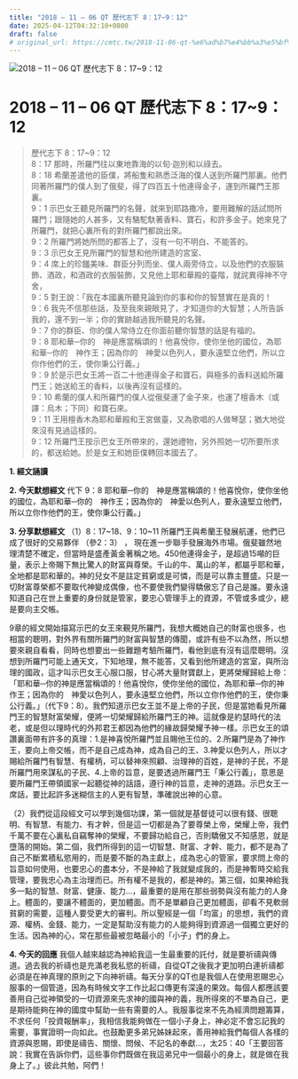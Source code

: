 ```yaml
---
title: "2018 – 11 – 06 QT 歷代志下 8：17~9：12"
date: 2025-04-12T04:32:10+0800
draft: false
# original_url: https://cmtc.tw/2018-11-06-qt-%e6%ad%b7%e4%bb%a3%e5%bf%97%e4%b8%8b-8%ef%bc%9a179%ef%bc%9a12
---
```


![2018 – 11 – 06 QT 歷代志下 8：17\~9：12](/images/qt.jpg   "2018 – 11 – 06 QT 歷代志下 8：17\~9：12")

# 2018 – 11 – 06 QT 歷代志下 8：17\~9：12

> 歷代志下 8：17\~9：12  
> 8：17 那時，所羅門往以東地靠海的以旬‧迦別和以祿去。  
> 8：18 希蘭差遣他的臣僕，將船隻和熟悉泛海的僕人送到所羅門那裏。他們同著所羅門的僕人到了俄斐，得了四百五十他連得金子，運到所羅門王那裏。  
> 9：1 示巴女王聽見所羅門的名聲，就來到耶路撒冷，要用難解的話試問所羅門；跟隨她的人甚多，又有駱駝馱著香料、寶石，和許多金子。她來見了所羅門，就把心裏所有的對所羅門都說出來。  
> 9：2 所羅門將她所問的都答上了，沒有一句不明白、不能答的。  
> 9：3 示巴女王見所羅門的智慧和他所建造的宮室、  
> 9：4 席上的珍饈美味、群臣分列而坐、僕人兩旁侍立，以及他們的衣服裝飾、酒政，和酒政的衣服裝飾，又見他上耶和華殿的臺階，就詫異得神不守舍，  
> 9：5 對王說：「我在本國裏所聽見論到你的事和你的智慧實在是真的！  
> 9：6 我先不信那些話，及至我來親眼見了，才知道你的大智慧；人所告訴我的，還不到一半；你的實跡越過我所聽見的名聲。  
> 9：7 你的群臣、你的僕人常侍立在你面前聽你智慧的話是有福的。  
> 9：8 耶和華─你的　神是應當稱頌的！他喜悅你，使你坐他的國位，為耶和華─你的　神作王；因為你的　神愛以色列人，要永遠堅立他們，所以立你作他們的王，使你秉公行義。」  
> 9：9 於是示巴女王將一百二十他連得金子和寶石，與極多的香料送給所羅門王；她送給王的香料，以後再沒有這樣的。  
> 9：10 希蘭的僕人和所羅門的僕人從俄斐運了金子來，也運了檀香木（或譯：烏木；下同）和寶石來。  
> 9：11 王用檀香木為耶和華殿和王宮做臺，又為歌唱的人做琴瑟；猶大地從來沒有見過這樣的。  
> 9：12 所羅門王按示巴女王所帶來的，還她禮物，另外照她一切所要所求的，都送給她。於是女王和她臣僕轉回本國去了。

**1. 經文誦讀**

**2.  今天默想經文**
代下 9：8 耶和華─你的　神是應當稱頌的！他喜悅你，使你坐他的國位，為耶和華─你的　神作王；因為你的　神愛以色列人，要永遠堅立他們，所以立你作他們的王，使你秉公行義。」

**3. 分享默想經文**
（1）8：17\~18、9：10\~11 所羅門王與希蘭王發展航運，他們已成了很好的交易夥伴 （參2：3） ， 現在進一步聯手發展海外市場。俄斐雖然地理清楚不確定，但當時是盛產黃金著稱之地。450他連得金子，是超過15噸的巨量，表示上帝賜下無比驚人的財富與尊榮。千山的牛、萬山的羊，都屬乎耶和華，全地都是耶和華的。神的兒女不是註定貧窮或是可憐，而是可以靠主豐盛。只是一切財富尊榮都不要取代神變成偶像，也不要使我們變得驕傲忘了自己是誰。要永遠知道自己在世上重要的身份就是管家，要忠心管理手上的資源，不管或多或少，總是要向主交帳。

9章的經文開始描寫示巴的女王來覲見所羅門，我想大概她自己的財富也很多，也相當的聰明，對外界有關所羅門的財富與智慧的傳聞，或許有些不以為然，所以想要來親自看看，同時也想要出一些難題考驗所羅門，看他到底有沒有這麼聰明。沒想到所羅門可能上通天文，下知地理，無不能答，又看到他所建造的宮室，與所治理的國政，這才叫示巴女王心服口服，甘心將大量財寶獻上，更將榮耀歸給上帝：「耶和華─你的神是應當稱頌的！他喜悅你，使你坐他的國位，為耶和華─你的神作王；因為你的　神愛以色列人，要永遠堅立他們，所以立你作他們的王，使你秉公行義。」（代下9：8）。我們知道示巴女王並不是上帝的子民，但是當她看見所羅門王的智慧財富榮耀，便將一切榮耀歸給所羅門王的神。這就像是約瑟時代的法老，或是但以理時代的外邦君王都因為他們的緣故歸榮耀予神一樣。示巴女王的頌讚裏面帶有許多的真理：1.是神喜悅所羅門並且賜他王位的、2.所羅門是為了神作王，要向上帝交帳，而不是自己成為神，成為自己的王、3.神愛以色列人，所以才賜給所羅門有智慧、有權柄，可以替神來照顧、治理神的百姓，是神的子民，不是所羅門用來謀私的子民、4.上帝的旨意，是要透過所羅門王「秉公行義」，意思是要所羅門王帶領國家一起聽從神的話語，遵行神的旨意，走神的道路。示巴女王一席話，要比起許多迷糊信主的人更有智慧，準確說出神的心意。

（2）我們從這段經文可以學到幾個功課，第一個就是基督徒可以很有錢、很聰明、有智慧、有能力、有才幹，但是這一切都是為了要尊榮上帝，榮耀上帝，我們千萬不要在心裏私自竊奪神的榮耀，不要歸功給自己，否則驕傲又不知感恩，就是墮落的開始。第二個，我們所得到的這一切智慧、財富、才幹、能力，都不是為了自己不斷累積私慾用的，而是要不斷的為主獻上，成為忠心的管家，要求問上帝的旨意如何使用，也要忠心的盡本分，不是神給了我就變成我的，而是神暫時交給我管理，要我忠心為主治理而已。所有權不是我的，都是神的。第三個，如果神給我多一點的智慧、財富、健康、能力…，最重要的是用在那些弱勢與沒有能力的人身上。體面的，要讓不體面的，更加體面。而不是單顧自己更加體面，卻看不見軟弱貧窮的需要，這種人要受更大的審判。所以聖經是一個「均富」的思想，我們的資源、權柄、金錢、能力，一定是幫助沒有能力的人能夠得到資源過一個獨立更好的生活。因為神的心，常在那些最被忽略最小的「小子」們的身上。

**4. 今天的回應**
我個人越來越認為神給我這一生最重要的託付，就是要祈禱與傳道。過去我的祈禱也是充滿老我私慾的祈禱，自從QT之後我才更加明白連祈禱都必須是在神真理的原則之下向神祈禱。每天分享的QT也是我個人在使用恩賜忠心服事的一個管道，因為有時候文字工作比起口傳更有深遠的果效。每個人都應該要善用自己從神領受的一切資源來先求神的國與神的義，我所得來的不單為自己，更是期待能夠在神的國度中幫助一些有需要的人。我服事從來不先為經濟問題籌算，不求任何「投資報酬率」，我相信我能夠做在一個小子身上，神必定不會忘記我的需要，事實證明一向如此。也鼓勵更多弟兄姊妹起來，善用神給我們每個人各樣的資源與恩賜，即使是禱告、關懷、問候、不記名的奉獻…，太25：40「王要回答說：我實在告訴你們，這些事你們既做在我這弟兄中一個最小的身上，就是做在我身上了。」彼此共勉，阿們！
